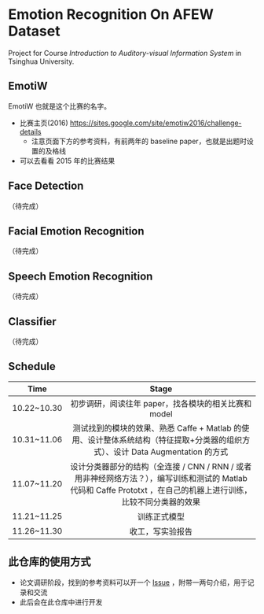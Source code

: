 # Emotion Recognition On AFEW Dataset

Project for Course _Introduction to Auditory-visual Information System_ in Tsinghua University.

## EmotiW

EmotiW 也就是这个比赛的名字。

- 比赛主页(2016) <https://sites.google.com/site/emotiw2016/challenge-details>
  - 注意页面下方的参考资料，有前两年的 baseline paper，也就是出题时设置的及格线
- 可以去看看 2015 年的比赛结果

## Face Detection

（待完成）

## Facial Emotion Recognition

（待完成）

## Speech Emotion Recognition

（待完成）

## Classifier

（待完成）

## Schedule

| Time | Stage |
|:---: | :---: |
| 10.22~10.30 | 初步调研，阅读往年 paper，找各模块的相关比赛和 model |
| 10.31~11.06 | 测试找到的模块的效果、熟悉 Caffe + Matlab 的使用、设计整体系统结构（特征提取+分类器的组织方式）、设计 Data Augmentation 的方式 |
| 11.07~11.20 | 设计分类器部分的结构（全连接 / CNN / RNN / 或者用非神经网络方法？），编写训练和测试的 Matlab 代码和 Caffe Prototxt ，在自己的机器上进行训练，比较不同分类器的效果 |
| 11.21~11.25 | 训练正式模型 |
| 11.26~11.30 | 收工，写实验报告 |

## 此仓库的使用方式

- 论文调研阶段，找到的参考资料可以开一个 [Issue](https://github.com/maxujie/afew-emotion-recognition/issues) ，附带一两句介绍，用于记录和交流
- 此后会在此仓库中进行开发
